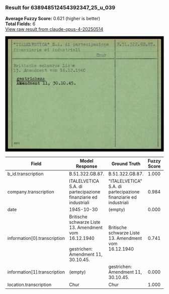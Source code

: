 ### Result for 638948512454392347_25_u_039
**Average Fuzzy Score:** 0.621 (higher is better)<br>
**Total Fields:** 6<br>
[View raw result from claude-opus-4-20250514](https://github.com/RISE-UNIBAS/humanities_data_benchmark/blob/main/results/2025-10-24/T0322/request_T0322_638948512454392347_25_u_039.json)

<img src="https://github.com/RISE-UNIBAS/humanities_data_benchmark/blob/main/benchmarks/blacklist/images/638948512454392347_25_u_039.jpg?raw=true" alt="638948512454392347_25_u_039" width="600px">

| Field | Model Response | Ground Truth | Fuzzy Score | Match |
|-------|----------------|--------------|-------------|-------|
| b_id.transcription | B.51.322.GB.87. | B.51.322.GB.87. | 1.000 | ✅ |
| company.transcription | ITALELVETICA S.A. di partecipazione finanziarie ed industriali | "ITALELVETICA" S.A. di partecipazione finanziarie ed industriali | 0.984 | ✅ |
| date | 1945-10-30 | (empty) | 0.000 | ❌ |
| information[0].transcription | Britische schwarze Liste<br>13. Amendment vom 16.12.1940<br><br>gestrichen:<br>Amendment 11, 30.10.45. | Britische schwarze Liste<br>13. Amendment vom 16.12.1940 | 0.741 | ❌ |
| information[1].transcription | (empty) | gestrichen:<br>Amendment 11, 30.10.45. | 0.000 | ❌ |
| location.transcription | Chur | Chur | 1.000 | ✅ |
